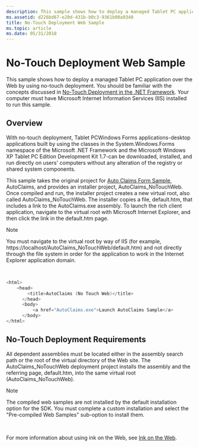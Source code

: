 ```yaml
---
description: This sample shows how to deploy a managed Tablet PC application over the Web by using no-touch deployment.
ms.assetid: d226bd67-e20d-431b-b0c3-9361b00a9340
title: No-Touch Deployment Web Sample
ms.topic: article
ms.date: 05/31/2018
---
```


# No-Touch Deployment Web Sample

This sample shows how to deploy a managed Tablet PC application over the Web by using no-touch deployment. You should be familiar with the concepts discussed in [No-Touch Deployment in the .NET Framework](https://msdn.microsoft.com/library/default.asp?url=/library/dv_vstechart/html/vbtchno-touchdeploymentinnetframework.asp). Your computer must have Microsoft Internet Information Services (IIS) installed to run this sample.

## Overview

With no-touch deployment, Tablet PCWindows Forms applications-desktop applications built by using the classes in the System.Windows.Forms namespace of the Microsoft .NET Framework and the Microsoft Windows XP Tablet PC Edition Development Kit 1.7-can be downloaded, installed, and run directly on users' computers without any alteration of the registry or shared system components.

This sample takes the original project for [Auto Claims Form Sample](auto-claims-form-sample.md), AutoClaims, and provides an installer project, AutoClaims\_NoTouchWeb. Once compiled and run, the installer project creates a new virtual root, also called AutoClaims\_NoTouchWeb. The installer copies a file, default.htm, that includes a link to the AutoClaims.exe assembly. To launch the rich client application, navigate to the virtual root with Microsoft Internet Explorer, and then click the link in the default.htm page.

> [!Note]  
> You must navigate to the virtual root by way of IIS (for example, https://localhost/AutoClaims\_NoTouchWeb/default.htm) and not directly through the file system in order for the application to work in the Internet Explorer application domain.

 


```C++
<html>
    <head>
        <title>AutoClaims (No Touch Web)</title>
      </head>
      <body>
          <a href="AutoClaims.exe">Launch AutoClaims Sample</a>
      </body>
</html>
```



## No-Touch Deployment Requirements

All dependent assemblies must be located either in the assembly search path or the root of the virtual directory of the Web site. The AutoClaims\_NoTouchWeb deployment project installs the assembly and the referring page, default.htm, into the same virtual root (AutoClaims\_NoTouchWeb).

> [!Note]  
> The compiled web samples are not installed by the default installation option for the SDK. You must complete a custom installation and select the "Pre-compiled Web Samples" sub-option to install them.

 

For more information about using ink on the Web, see [Ink on the Web](ink-on-the-web.md).

 

 



